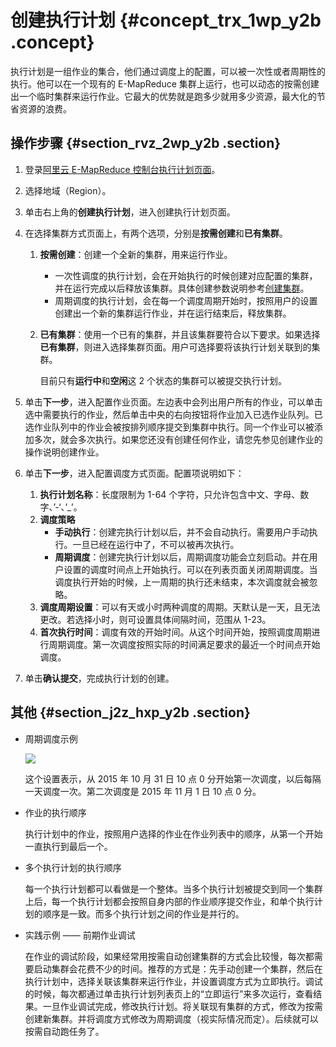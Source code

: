 # 创建执行计划 {#concept_trx_1wp_y2b .concept}

执行计划是一组作业的集合，他们通过调度上的配置，可以被一次性或者周期性的执行。他可以在一个现有的 E-MapReduce 集群上运行，也可以动态的按需创建出一个临时集群来运行作业。它最大的优势就是跑多少就用多少资源，最大化的节省资源的浪费。

## 操作步骤 {#section_rvz_2wp_y2b .section}

1.  登录[阿里云 E-MapReduce 控制台执行计划页面](https://emr.console.aliyun.com/)。
2.  选择地域（Region）。
3.  单击右上角的**创建执行计划**，进入创建执行计划页面。
4.  在选择集群方式页面上，有两个选项，分别是**按需创建**和**已有集群**。
    1.  **按需创建**：创建一个全新的集群，用来运行作业。
        -   一次性调度的执行计划，会在开始执行的时候创建对应配置的集群，并在运行完成以后释放该集群。具体创建参数说明参考[创建集群](https://help.aliyun.com/document_detail/28088.html?spm=a2c4g.11186623.6.572.5491441dgKomDC)。
        -   周期调度的执行计划，会在每一个调度周期开始时，按照用户的设置创建出一个新的集群运行作业，并在运行结束后，释放集群。
    2.  **已有集群**：使用一个已有的集群，并且该集群要符合以下要求。如果选择**已有集群**，则进入选择集群页面。用户可选择要将该执行计划关联到的集群。

        目前只有**运行中**和**空闲**这 2 个状态的集群可以被提交执行计划。

5.  单击**下一步**，进入配置作业页面。左边表中会列出用户所有的作业，可以单击选中需要执行的作业，然后单击中央的右向按钮将作业加入已选作业队列。已选作业队列中的作业会被按排列顺序提交到集群中执行。同一个作业可以被添加多次，就会多次执行。如果您还没有创建任何作业，请您先参见创建作业的操作说明创建作业。
6.  单击**下一步**，进入配置调度方式页面。配置项说明如下：
    1.  **执行计划名称**：长度限制为 1-64 个字符，只允许包含中文、字母、数字、’-‘、’\_’。
    2.  **调度策略**
        -   **手动执行**：创建完执行计划以后，并不会自动执行。需要用户手动执行。一旦已经在运行中了，不可以被再次执行。
        -   **周期调度**：创建完执行计划以后，周期调度功能会立刻启动。并在用户设置的调度时间点上开始执行。可以在列表页面关闭周期调度。当调度执行开始的时候，上一周期的执行还未结束，本次调度就会被忽略。
    3.  **调度周期设置**：可以有天或小时两种调度的周期。天默认是一天，且无法更改。若选择小时，则可设置具体间隔时间，范围从 1-23。
    4.  **首次执行时间**：调度有效的开始时间。从这个时间开始，按照调度周期进行周期调度。第一次调度按照实际的时间满足要求的最近一个时间点开始调度。
7.  单击**确认提交**，完成执行计划的创建。

## 其他 {#section_j2z_hxp_y2b .section}

-   周期调度示例

    ![](http://static-aliyun-doc.oss-cn-hangzhou.aliyuncs.com/assets/img/17877/153828972710565_zh-CN.png)

    这个设置表示，从 2015 年 10 月 31 日 10 点 0 分开始第一次调度，以后每隔一天调度一次。第二次调度是 2015 年 11 月 1 日 10 点 0 分。

-   作业的执行顺序

    执行计划中的作业，按照用户选择的作业在作业列表中的顺序，从第一个开始一直执行到最后一个。

-   多个执行计划的执行顺序

    每一个执行计划都可以看做是一个整体。当多个执行计划被提交到同一个集群上后，每一个执行计划都会按照自身内部的作业顺序提交作业，和单个执行计划的顺序是一致。而多个执行计划之间的作业是并行的。

-   实践示例 —— 前期作业调试

    在作业的调试阶段，如果经常用按需自动创建集群的方式会比较慢，每次都需要启动集群会花费不少的时间。推荐的方式是：先手动创建一个集群，然后在执行计划中，选择关联该集群来运行作业，并设置调度方式为立即执行。调试的时候，每次都通过单击执行计划列表页上的“立即运行”来多次运行，查看结果。一旦作业调试完成，修改执行计划。将关联现有集群的方式，修改为按需创建新集群。并将调度方式修改为周期调度（视实际情况而定）。后续就可以按需自动跑任务了。



